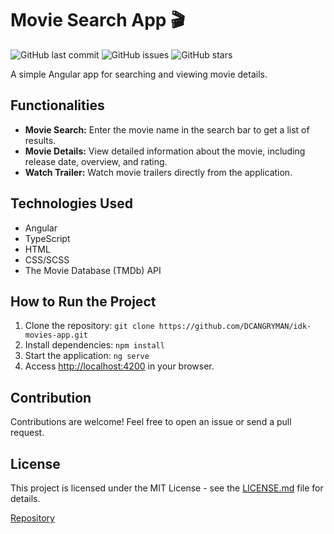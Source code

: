 # Movie Search App 🎬

![GitHub last commit](https://img.shields.io/github/last-commit/DCANGRYMAN/idk-movies-app?style=flat-square)
![GitHub issues](https://img.shields.io/github/issues/DCANGRYMAN/idk-movies-app?style=flat-square)
![GitHub stars](https://img.shields.io/github/stars/DCANGRYMAN/idk-movies-app?style=social)

A simple Angular app for searching and viewing movie details.

## Functionalities

- **Movie Search:** Enter the movie name in the search bar to get a list of results.
- **Movie Details:** View detailed information about the movie, including release date, overview, and rating.
- **Watch Trailer:** Watch movie trailers directly from the application.

## Technologies Used

- Angular
- TypeScript
- HTML
- CSS/SCSS
- The Movie Database (TMDb) API

## How to Run the Project

1. Clone the repository: `git clone https://github.com/DCANGRYMAN/idk-movies-app.git`
2. Install dependencies: `npm install`
3. Start the application: `ng serve`
4. Access [http://localhost:4200](http://localhost:4200) in your browser.

## Contribution

Contributions are welcome! Feel free to open an issue or send a pull request.

## License

This project is licensed under the MIT License - see the [LICENSE.md](LICENSE.md) file for details.

[Repository](https://github.com/DCANGRYMAN/idk-movies-app)
